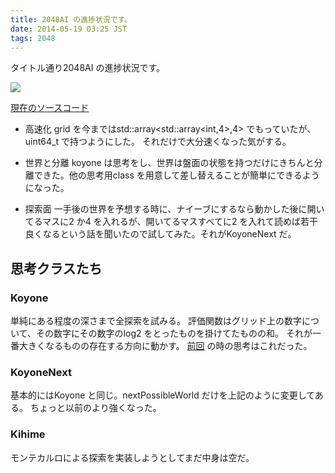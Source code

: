 ```yaml
---
title: 2048AI の進捗状況です。
date: 2014-05-19 03:25 JST
tags: 2048
---
```


タイトル通り2048AI の進捗状況です。

![](/blog/2014/05/19/grid.png)

[現在のソースコード](https://github.com/nna774/2048-cpp/tree/4a4c432e56b61984d6edd42269694e4bd0eebd80)

* 高速化
  grid を今まではstd::array<std::array<int,4>,4> でもっていたが、uint64_t で持つようにした。 それだけで大分速くなった気がする。

* 世界と分離
  koyone は思考をし、世界は盤面の状態を持つだけにきちんと分離できた。他の思考用class を用意して差し替えることが簡単にできるようになった。

* 探索面
  一手後の世界を予想する時に、ナイーブにするなら動かした後に開いてるマスに2 か4 を入れるが、開いてるマスすべてに2 を入れて読めば若干良くなるという話を聞いたので試してみた。それがKoyoneNext だ。

## 思考クラスたち

### Koyone
単純にある程度の深さまで全探索を試みる。
評価関数はグリッド上の数字について、その数字にその数字のlog2 をとったものを掛けてたものの和。
それが一番大きくなるものの存在する方向に動かす。
[前回](/blog/2014/05/13/2048.html) の時の思考はこれだった。

### KoyoneNext
基本的にはKoyone と同じ。nextPossibleWorld だけを上記のように変更してある。
ちょっと以前のより強くなった。

### Kihime
モンテカルロによる探索を実装しようとしてまだ中身は空だ。
